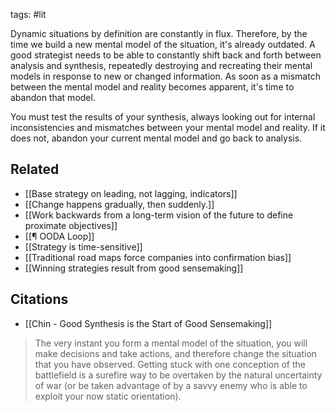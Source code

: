 tags: #lit 

Dynamic situations by definition are constantly in flux. Therefore, by the time we build a new mental model of the situation, it's already outdated. A good strategist needs to be able to constantly shift back and forth between analysis and synthesis, repeatedly destroying and recreating their mental models in response to new or changed information. As soon as a mismatch between the mental model and reality becomes apparent, it's time to abandon that model. 

You must test the results of your synthesis, always looking out for internal inconsistencies and mismatches between your mental model and reality. If it does not, abandon your current mental model and go back to analysis. 

## Related
- [[Base strategy on leading, not lagging, indicators]]
- [[Change happens gradually, then suddenly.]]
- [[Work backwards from a long-term vision of the future to define proximate objectives]]
- [[¶ OODA Loop]]
- [[Strategy is time-sensitive]]
- [[Traditional road maps force companies into confirmation bias]]
- [[Winning strategies result from good sensemaking]]

## Citations
- [[Chin - Good Synthesis is the Start of Good Sensemaking]]

> The very instant you form a mental model of the situation, you will make decisions and take actions, and therefore change the situation that you have observed. Getting stuck with one conception of the battlefield is a surefire way to be overtaken by the natural uncertainty of war (or be taken advantage of by a savvy enemy who is able to exploit your now static orientation).